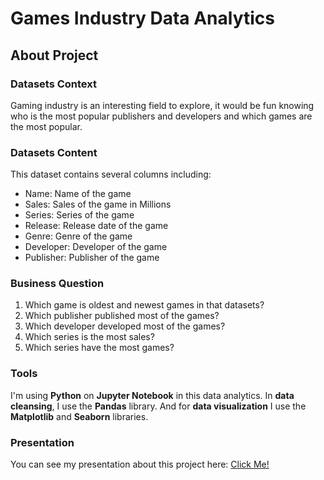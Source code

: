 # Games Industry Data Analytics
## About Project
### Datasets Context
Gaming industry is an interesting field to explore, it would be fun knowing who is the most popular publishers and developers and which games are the most popular.

### Datasets Content
This dataset contains several columns including:
- Name: Name of the game 
- Sales: Sales of the game in Millions 
- Series: Series of the game 
- Release: Release date of the game 
- Genre: Genre of the game 
- Developer: Developer of the game 
- Publisher: Publisher of the game

### Business Question
1. Which game is oldest and newest games in that datasets? 
2. Which publisher published most of the games? 
3. Which developer developed most of the games? 
4. Which series is the most sales? 
5. Which series have the most games?

### Tools
I'm using **Python** on **Jupyter Notebook** in this data analytics. In **data cleansing**, 
I use the **Pandas** library. And for **data visualization** I use the **Matplotlib** and **Seaborn** libraries.

### Presentation
You can see my presentation about this project here: [Click Me!](https://docs.google.com/presentation/d/1YuFc3inkc0ILfMomRlYUIHt2oO1tNxJG_jVPLFFP7p4/edit#slide=id.g1caa793d797_0_140)

